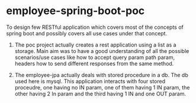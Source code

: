 # employee-spring-boot-poc
To design few RESTful application which covers most of the concepts of spring boot and possibly covers all use cases under that concept.

1. The poc project actually creates a rest application using a list as a storage. Main aim was to have a good understanding of 
all the possible scenarios/use cases like how to accept query param path param, headers how to send different responses from the same method. 

2. The employee-jpa actually deals with stored procedure in a db. The db used here is mysql. This application interacts with four stored proceudre, one having no IN param, one of them having 1 IN param, the other having 2 In param and the third having 1 IN and one OUT param. 
